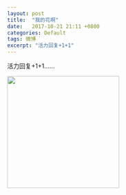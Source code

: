 ```yaml
---
layout: post
title:  "我的花啊"
date:   2017-10-21 21:11 +0800
categories: Default
tags: 微博
excerpt: "活力回复+1+1"
---
```


活力回复+1+1……

<img src="https://wx3.sinaimg.cn/mw690/0069VkNply1fkpqzdufuuj30qo0zkdnl.jpg" width="260">